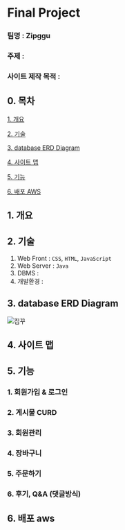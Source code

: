 # Final Project

### 팀명 : <b>Zipggu</b>

### 주제 : 

### 사이트 제작 목적 : 



## 0. 목차

[1. 개요](#1-개요)

[2. 기술](#2-기술)

[3. database ERD Diagram](#3-database-erd-diagram)

[4. 사이트 맵](#4-사이트-맵)

[5. 기능](#5-기능)

[6. 배포 AWS](#6-배포-AWS)


## 1. 개요



## 2. 기술
1. Web Front : `CSS`, `HTML`, `JavaScript`
2. Web Server :  `Java`
3. DBMS : 
4. 개발환경 : 



## 3. database ERD Diagram
![집꾸](https://user-images.githubusercontent.com/88871773/148185823-4f5247b6-7ece-4b74-8e8a-f3eef7483214.png)


## 4. 사이트 맵



## 5. 기능
### 1. 회원가입 & 로그인

### 2. 게시물 CURD

### 3. 회원관리

### 4. 장바구니

### 5. 주문하기

### 6. 후기, Q&A (댓글방식)



## 6. 배포 aws
